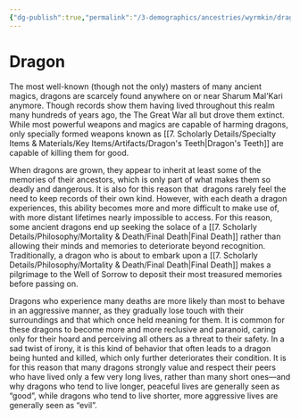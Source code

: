 ```yaml
---
{"dg-publish":true,"permalink":"/3-demographics/ancestries/wyrmkin/dragon/","noteIcon":""}
---
```


# Dragon

The most well-known (though not the only) masters of many ancient magics, dragons are scarcely found anywhere on or near Sharum Mal’Kari anymore. Though records show them having lived throughout this realm many hundreds of years ago, the The Great War all but drove them extinct. While most powerful weapons and magics are capable of harming dragons, only specially formed weapons known as [[7. Scholarly Details/Specialty Items & Materials/Key Items/Artifacts/Dragon's Teeth\|Dragon's Teeth]] are capable of killing them for good. 

When dragons are grown, they appear to inherit at least some of the memories of their ancestors, which is only part of what makes them so deadly and dangerous. It is also for this reason that  dragons rarely feel the need to keep records of their own kind. However, with each death a dragon experiences, this ability becomes more and more difficult to make use of, with more distant lifetimes nearly impossible to access. For this reason, some ancient dragons end up seeking the solace of a [[7. Scholarly Details/Philosophy/Mortality & Death/Final Death\|Final Death]] rather than allowing their minds and memories to deteriorate beyond recognition. Traditionally, a dragon who is about to embark upon a [[7. Scholarly Details/Philosophy/Mortality & Death/Final Death\|Final Death]] makes a pilgrimage to the Well of Sorrow to deposit their most treasured memories before passing on.

Dragons who experience many deaths are more likely than most to behave in an aggressive manner, as they gradually lose touch with their surroundings and that which once held meaning for them. It is common for these dragons to become more and more reclusive and paranoid, caring only for their hoard and perceiving all others as a threat to their safety. In a sad twist of irony, it is this kind of behavior that often leads to a dragon being hunted and killed, which only further deteriorates their condition. It is for this reason that many dragons strongly value and respect their peers who have lived only a few very long lives, rather than many short ones—and why dragons who tend to live longer, peaceful lives are generally seen as “good”, while dragons who tend to live shorter, more aggressive lives are generally seen as “evil”.
